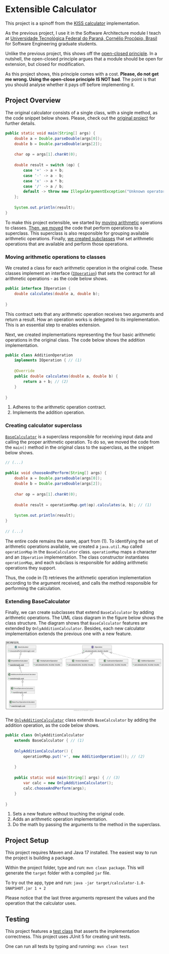 # Extensible Calculator
This project is a spinoff from the [KISS calculator](https://github.com/gabrielcostasilva/sa-calc) implementation.

As the previous project, I use it in the Software Architecture module I teach at [Universidade Tecnológica Federal do Paraná, Cornélio Procópio, Brasil](http://www.utfpr.edu.br/campus/cornelioprocopio) for Software Engineering graduate students. 

Unlike the previous project, this shows off the [open-closed principle](https://en.wikipedia.org/wiki/Open–closed_principle). In a nutshell, the open-closed principle argues that a module should be open for extension, but closed for modification. 

As this project shows, this principle comes with a cost. **Please, do not get me wrong. Using the open-close principle IS NOT bad**. The point is that you should analyse whether it pays off before implementing it.

## Project Overview
The original calculator consists of a single class, with a single method, as the code snippet below shows. Please, check out the [original project](https://github.com/gabrielcostasilva/sa-calc) for further details.

```java
public static void main(String[] args) {
    double a = Double.parseDouble(args[0]); 
    double b = Double.parseDouble(args[2]); 

    char op = args[1].charAt(0); 

    double result = switch (op) { 
        case '+' -> a + b; 
        case '-' -> a - b; 
        case 'x' -> a * b; 
        case '/' -> a / b; 
        default -> throw new IllegalArgumentException("Unknown operator: " + op); 
    };

    System.out.println(result); 
}
```

To make this project extensible, we started by [moving arithmetic](#moving-arithmetic-operations-to-classes) operations to classes. [Then, we moved](#creating-calculator-superclass) the code that perform operations to a superclass. This superclass is also responsible for grouping available arithmetic operations. Finally, [we created subclasses](#extending-basecalculator) that set arithmetic operations that are available and perform those operations.

### Moving arithmetic operations to classes
We created a class for each arithmetic operation in the original code. These classes implement an interface ([`IOperation`](./src/main/java/edu/utfpr/cp/sa/IOperation.java)) that sets the contract for all arithmetic operations - as the code below shows. 

```java
public interface IOperation {
    double calculates(double a, double b);
    
}
```
This contract sets that any arithmetic operation receives two arguments and return a result. How an operation works is delegated to its implementation. This is an essential step to enables extension.

Next, we created implementations representing the four basic arithmetic operations in the original class. The code below shows the addition implementation.

```java
public class AdditionOperation 
    implements IOperation { // (1)

    @Override
    public double calculates(double a, double b) {
        return a + b; // (2)
    }
    
}
```

1. Adheres to the arithmetic operation contract.
2. Implements the addition operation.

### Creating calculator superclass
[`BaseCalculator`](./src/main/java/edu/utfpr/cp/sa/BaseCalculator.java) is a superclass responsible for receiving input data and calling the proper arithmetic operation. To do so, we moved the code from the `main()` method in the original class to the superclass, as the snippet below shows.

```java 
// (...)

public void chooseAndPerform(String[] args) {
    double a = Double.parseDouble(args[0]);
    double b = Double.parseDouble(args[2]);

    char op = args[1].charAt(0);

    double result = operationMap.get(op).calculates(a, b); // (1)

    System.out.println(result);
}

// (...)
```

The entire code remains the same, apart from (1). To identifying the set of arithmetic operations available, we created a `java.util.Map` called `operationMap` in the `BaseCalculator` class. `operationMap` maps a character and an `IOperation` implementation. The class constructor instantiates `operationMap`, and each subclass is responsible for adding arithmetic operations they support.

Thus, the code in (1) retrieves the arithmetic operation implementation according to the argument received, and calls the method responsible for performing the calculation.

### Extending BaseCalculator
Finally, we can create subclasses that extend `BaseCalculator` by adding arithmetic operations. The UML class diagram in the figure below shows the class structure. The diagram shows that `BaseCalculator` features are extended by `OnlyAdditionCalculator`. Besides, each new calculator implementation extends the previous one with a new feature.

<img src="./package.svg" />

The [`OnlyAdditionCalculator`](./src/main/java/edu/utfpr/cp/sa/OnlyAdditionCalculator.java) class extends `BaseCalculator` by adding the addition operation, as the code below shows. 

```java 
public class OnlyAdditionCalculator 
    extends BaseCalculator { // (1)

    OnlyAdditionCalculator() {
        operationMap.put('+', new AdditionOperation()); // (2)
        
    }

    public static void main(String[] args) { // (3)
        var calc = new OnlyAdditionCalculator();
        calc.chooseAndPerform(args);
    }
    
}
```
1. Sets a new feature without touching the original code.
2. Adds an arithmetic operation implementation.
3. Do the math by passing the arguments to the method in the superclass.

## Project Setup
This project requires Maven and Java 17 installed. The easiest way to run the project is building a package.

Within the project folder, type and run: `mvn clean package`. This will generate the `target` folder with a compiled `jar` file.

To try out the app, type and run: `java -jar target/calculator-1.0-SNAPSHOT.jar 1 + 2`

Please notice that the last three arguments represent the values and the operation that the calculator uses.

## Testing
This project features a [test class](./src/test/java/edu/utfpr/cp/sa/CalculatorTest.java) that asserts the implementation correctness. This project uses JUnit 5 for creating unit tests.

One can run all tests by typing and running: `mvn clean test`

